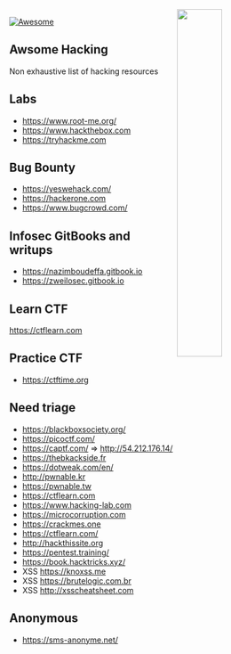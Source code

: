 <img src="https://octodex.github.com/images/privateinvestocat.jpg" align="right" width="40%">

[![Awesome](https://cdn.rawgit.com/sindresorhus/awesome/d7305f38d29fed78fa85652e3a63e154dd8e8829/media/badge.svg)](https://github.com/sindresorhus/awesome)

Awsome Hacking
---

Non exhaustive list of hacking resources

Labs
----

- https://www.root-me.org/
- https://www.hackthebox.com
- https://tryhackme.com

Bug Bounty
----

- https://yeswehack.com/
- https://hackerone.com
- https://www.bugcrowd.com/

Infosec GitBooks and writups
----

- https://nazimboudeffa.gitbook.io
- https://zweilosec.gitbook.io

Learn CTF
----

https://ctflearn.com

Practice CTF
----

- https://ctftime.org

Need triage
----

- https://blackboxsociety.org/
- https://picoctf.com/
- https://captf.com/ => http://54.212.176.14/
- https://thebkackside.fr
- https://dotweak.com/en/
- http://pwnable.kr
- https://pwnable.tw
- https://ctflearn.com
- https://www.hacking-lab.com
- https://microcorruption.com
- https://crackmes.one
- https://ctflearn.com/
- http://hackthissite.org
- https://pentest.training/
- https://book.hacktricks.xyz/
- XSS https://knoxss.me
- XSS https://brutelogic.com.br
- XSS http://xsscheatsheet.com

Anonymous
---

- https://sms-anonyme.net/



